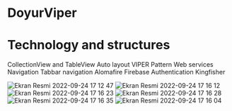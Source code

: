 # DoyurViper
# Technology and structures
CollectionView and TableView
Auto layout
VIPER Pattern
Web services
Navigation
Tabbar navigation
Alomafire
Firebase Authentication
Kingfisher

![Ekran Resmi 2022-09-24 17 12 47](https://user-images.githubusercontent.com/63563507/192102774-57ddf5f5-5c75-42fc-9918-8ec5ecbbd069.png)
![Ekran Resmi 2022-09-24 17 16 12](https://user-images.githubusercontent.com/63563507/192102896-28554636-44b0-49e1-a2bc-15a6358a02bf.png)
![Ekran Resmi 2022-09-24 17 16 23](https://user-images.githubusercontent.com/63563507/192102898-7964cf10-1481-496b-a68d-68ed2090051c.png)
![Ekran Resmi 2022-09-24 17 16 28](https://user-images.githubusercontent.com/63563507/192102900-24518487-ea92-493f-9088-0deda20cedd0.png)
![Ekran Resmi 2022-09-24 17 16 35](https://user-images.githubusercontent.com/63563507/192102905-04b8fb01-be51-4016-b222-403206e4f077.png)
![Ekran Resmi 2022-09-24 17 16 04](https://user-images.githubusercontent.com/63563507/192102911-12b80387-94fa-4d50-aa21-7ce878d230ce.png)
